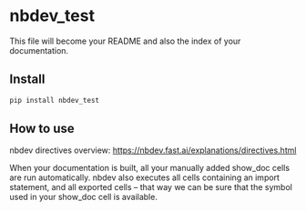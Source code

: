 # nbdev_test

<!-- WARNING: THIS FILE WAS AUTOGENERATED! DO NOT EDIT! -->

This file will become your README and also the index of your
documentation.

## Install

``` sh
pip install nbdev_test
```

## How to use

nbdev directives overview:
https://nbdev.fast.ai/explanations/directives.html

When your documentation is built, all your manually added show_doc cells
are run automatically. nbdev also executes all cells containing an
import statement, and all exported cells – that way we can be sure that
the symbol used in your show_doc cell is available.
